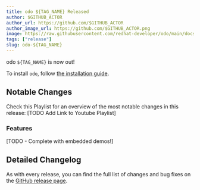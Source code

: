 ```yaml
---
title: odo ${TAG_NAME} Released
author: $GITHUB_ACTOR
author_url: https://github.com/$GITHUB_ACTOR
author_image_url: https://github.com/$GITHUB_ACTOR.png
image: https://raw.githubusercontent.com/redhat-developer/odo/main/docs/website/static/img/logo.png
tags: ["release"]
slug: odo-${TAG_NAME}
---
```


odo `${TAG_NAME}` is now out!

<!--truncate-->

To install `odo`, follow [the installation guide](../docs/overview/installation).

## Notable Changes
Check this Playlist for an overview of the most notable changes in this release: [TODO Add Link to Youtube Playlist]

### Features

[TODO - Complete with embedded demos!]

## Detailed Changelog

As with every release, you can find the full list of changes and bug fixes on the [GitHub release page](https://github.com/${GITHUB_REPOSITORY}/releases/tag/${TAG_NAME}).

